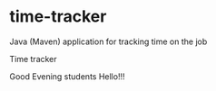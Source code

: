 # time-tracker
Java (Maven) application for tracking time on the job

Time tracker

Good Evening students Hello!!!
